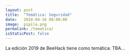 ```yaml
---
layout: post
title:  "Temática: Seguridad"
date:   2018-04-16 08:00:00
image:  pipila.png
permalink: /tematica/
isStaticPost: false
---
```


La edición 2019 de BeeHack tiene como temática: TBA...
